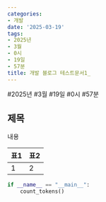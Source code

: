 ```yaml
---
categories:
- 개발
date: '2025-03-19'
tags:
- 2025년
- 3월
- 0시
- 19일
- 57분
title: 개발 블로그 테스트문서1_
---
```


#2025년 #3월 #19일 #0시 #57분

## 제목

내용


| 표1  | 표2  |
| --- | --- |
| 1   | 2   |


```python
if __name__ == "__main__":
    count_tokens()

```